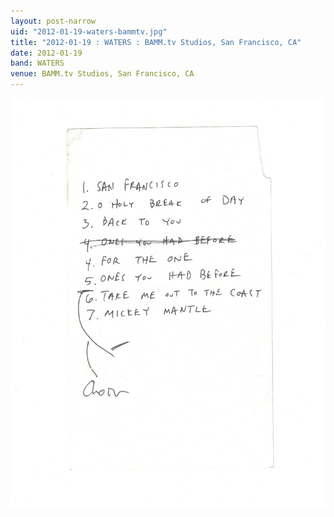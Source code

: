 ```yaml
---
layout: post-narrow
uid: "2012-01-19-waters-bammtv.jpg"
title: "2012-01-19 : WATERS : BAMM.tv Studios, San Francisco, CA"
date: 2012-01-19
band: WATERS
venue: BAMM.tv Studios, San Francisco, CA
---
```


<div class="showcase">
  <img src="/img/2012/01/20120119-WATERS-BAMMtv.jpg" alt="2012-01-19-waters-bammtv.jpg">
</div>
